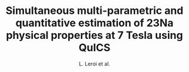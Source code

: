 ---
cat: ciel
subcat: ciclops
bestof: false
author: L. Leroi et al.
title: Simultaneous multi-parametric and quantitative estimation of 23Na physical properties at 7 Tesla using QuICS
year: 2017
type: inproceedings
---